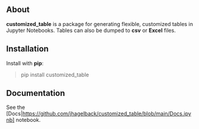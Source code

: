 ## About
__customized_table__ is a package for generating flexible, customized tables in Jupyter Notebooks. Tables can also be dumped to __csv__ or __Excel__ files.

## Installation
Install with __pip__:
> pip install customized_table

## Documentation
See the [Docs|https://github.com/jhagelback/customized_table/blob/main/Docs.ipynb] notebook.
